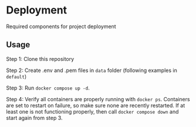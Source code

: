 # Deployment
Required components for project deployment

## Usage

Step 1: Clone this repository

Step 2: Create .env and .pem files in ```data``` folder (following examples in ```default```)

Step 3: Run ```docker compose up -d```.

Step 4: Verify all containers are properly running with ```docker ps```. Containers are set to restart on failure, so make sure none are recently restarted. If at least one is not functioning properly, then call ```docker compose down``` and start again from step 3.
